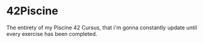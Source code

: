 # 42Piscine
The entirety of my Piscine 42 Cursus, that i'm gonna constantly update until every exercise has been completed.
